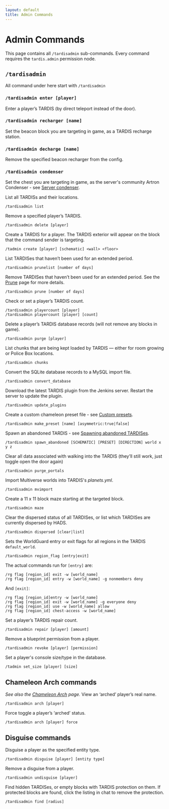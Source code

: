 ```yaml
---
layout: default
title: Admin Commands
---
```


# Admin Commands

This page contains all `/tardisadmin` sub-commands. Every command requires the `tardis.admin` permission node.

## `/tardisadmin`

All command under here start with `/tardisadmin`

### `/tardisadmin enter [player]`

Enter a player’s TARDIS (by direct teleport instead of the door).

### `/tardisadmin recharger [name]`

Set the beacon block you are targeting in game, as a TARDIS recharge station.

### `/tardisadmin decharge [name]`

Remove the specified beacon recharger from the config.

### `/tardisadmin condenser`

Set the chest you are targeting in game, as the server's community Artron Condenser - see [Server condenser](../condenser.md#server-condenser).


List all TARDISs and their locations.

```
/tardisadmin list
```

Remove a specified player’s TARDIS.

```
/tardisadmin delete [player]
```

Create a TARDIS for a player. The TARDIS exterior will appear on the block that
the command sender is targeting.

```
/tadmin create [player] [schematic] <wall> <floor>
```

List TARDISes that haven’t been used for an extended period.

```
/tardisadmin prunelist [number of days]
```

Remove TARDISes that haven’t been used for an extended period. See the
[Prune](prune) page for more details.

```
/tardisadmin prune [number of days]
```

Check or set a player’s TARDIS count.

```
/tardisadmin playercount [player]
/tardisadmin playercount [player] [count]
```

Delete a player’s TARDIS database records (will not remove any blocks in game).

```
/tardisadmin purge [player]
```

List chunks that are being kept loaded by TARDIS &mdash; either for room growing
or Police Box locations.

```
/tardisadmin chunks
```

Convert the SQLite database records to a MySQL import file.

```
/tardisadmin convert_database
```

Download the latest TARDIS plugin from the Jenkins server. Restart the server to update the plugin.

```
/tardisadmin update_plugins
```

Create a custom chameleon preset file - see [Custom presets](custom-preset).

```
/tardisadmin make_preset [name] [asymmetric:true|false]
```

Spawn an abandoned TARDIS - see [Spawning abandoned TARDISes](abandon#spawning-abandoned-tardises).

```
/tardisadmin spawn_abandoned [SCHEMATIC] [PRESET] [DIRECTION] world x y z
```

Clear all data associated with walking into the TARDIS (they’ll still work, just toggle open the door again)

```
/tardisadmin purge_portals
```

Import Multiverse worlds into TARDIS's _planets.yml_.

```
/tardisadmin mvimport
```

Create a 11 x 11 block maze starting at the targeted block.

```
/tardisadmin maze
```

Clear the dispersed status of all TARDISes, or list which TARDISes are currently dispersed by HADS.

```
/tardisadmin dispersed [clear|list]
```

Sets the WorldGuard entry or exit flags for all regions in the TARDIS `default_world`. 

```
/tardisadmin region_flag [entry|exit]
```

The actual commands run for `[entry]` are:

```
/rg flag [region_id] exit -w [world_name]
/rg flag [region_id] entry -w [world_name] -g nonmembers deny
```

And `[exit]`:

```
/rg flag [region_id]entry -w [world_name]
/rg flag [region_id] exit -w [world_name] -g everyone deny
/rg flag [region_id] use -w [world_name] allow
/rg flag [region_id] chest-access -w [world_name]
```

Set a player’s TARDIS repair count.

```
/tardisadmin repair [player] [amount]
```

Remove a blueprint permission from a player.

```
/tardisadmin revoke [player] [permission]
```

Set a player's console size/type in the database.

```
/tadmin set_size [player] [size]
```

## Chameleon Arch commands

_See also the [Chameleon Arch](chameleon-arch) page._
View an ‘arched’ player’s real name.

```
/tardisadmin arch [player]
```

Force toggle a player’s ‘arched’ status.

```
/tardisadmin arch [player] force
```

## Disguise commands

Disguise a player as the specified entity type.

```
/tardisadmin disguise [player] [entity type]
```

Remove a disguise from a player.

```
/tardisadmin undisguise [player]
```

Find hidden TARDISes, or empty blocks with TARDIS protection on them. 
If protected blocks are found, click the listing in chat to remove the protection.

```
/tardisadmin find [radius]
```

